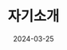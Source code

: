---
title: "자기소개"
date: 2024-03-25
type: landing

sections:

  - block: features
    content:
      text: |
        <img src="/images/avatar.jpg" alt="Profile Picture" style="border-radius: 50%; width: 350px; margin-top: 15px;" loading="lazy">
    design:
      text_align: justify 




  - block: features
    content:
      title: "자기소개"
      text: |
        안녕하세요! 저는 박태호이며, 현재 전북대학교 컴퓨터공학과에 재학 중입니다. 인공지능, 웹 개발, 데이터 분석에 많은 관심을 가지고 있으며, 다양한 프로젝트를 통해 실력을 쌓고 있습니다.

        지금까지 여러 웹 개발 프로젝트와 AI 관련 연구를 진행해 왔으며, 특히 블로그 플랫폼 개발, 게시판 시스템 구현, 뉴스 기사 크롤링 시스템 개발에 참여했습니다. 또한 전주ICT이노베이션스퀘어에서 주최한 아이디어톤 대회에 참여하여 창의적인 문제 해결 능력을 키웠습니다.

        앞으로 대학교 졸업 전까지 기사 자격증, 한국사 자격증을 취득하고, 토익 900점 이상을 목표로 공부하여 전산직 공무원에 합격하는 것을 목표로 하고 있습니다. 또한, 현재 IT 업계에서 요구하는 실무 경험을 쌓고자 다양한 프로젝트와 실습에 도전하고 있습니다. 예를 들어, 최근에는 팀 프로젝트를 통해 협업 능력을 기르고, 인공지능과 웹 개발의 융합을 시도하여 더 넓은 분야에서의 역량을 키우고 있습니다.

        취업을 위해서는 프로젝트 관리, 문제 해결 능력, 그리고 최신 기술 트렌드에 대한 지속적인 학습이 중요하다고 생각하며, 이러한 경험들이 앞으로의 목표 달성에 많은 도움이 될 것이라 생각합니다.

    design:
      background_color: "#e6f7ff"
      padding: "50px"
        


---